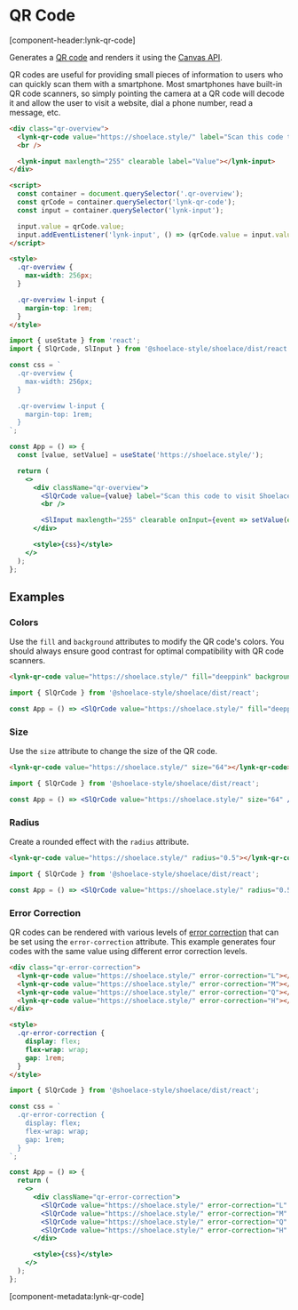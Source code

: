# QR Code

[component-header:lynk-qr-code]

Generates a [QR code](https://www.qrcode.com/) and renders it using the [Canvas API](https://developer.mozilla.org/en-US/docs/Web/API/Canvas_API).

QR codes are useful for providing small pieces of information to users who can quickly scan them with a smartphone. Most smartphones have built-in QR code scanners, so simply pointing the camera at a QR code will decode it and allow the user to visit a website, dial a phone number, read a message, etc.

```html preview
<div class="qr-overview">
  <lynk-qr-code value="https://shoelace.style/" label="Scan this code to visit Shoelace on the web!"></lynk-qr-code>
  <br />

  <lynk-input maxlength="255" clearable label="Value"></lynk-input>
</div>

<script>
  const container = document.querySelector('.qr-overview');
  const qrCode = container.querySelector('lynk-qr-code');
  const input = container.querySelector('lynk-input');

  input.value = qrCode.value;
  input.addEventListener('lynk-input', () => (qrCode.value = input.value));
</script>

<style>
  .qr-overview {
    max-width: 256px;
  }

  .qr-overview l-input {
    margin-top: 1rem;
  }
</style>
```

```jsx react
import { useState } from 'react';
import { SlQrCode, SlInput } from '@shoelace-style/shoelace/dist/react';

const css = `
  .qr-overview {
    max-width: 256px;
  }

  .qr-overview l-input {
    margin-top: 1rem;
  }
`;

const App = () => {
  const [value, setValue] = useState('https://shoelace.style/');

  return (
    <>
      <div className="qr-overview">
        <SlQrCode value={value} label="Scan this code to visit Shoelace on the web!" />
        <br />

        <SlInput maxlength="255" clearable onInput={event => setValue(event.target.value)} />
      </div>

      <style>{css}</style>
    </>
  );
};
```

## Examples

### Colors

Use the `fill` and `background` attributes to modify the QR code's colors. You should always ensure good contrast for optimal compatibility with QR code scanners.

```html preview
<lynk-qr-code value="https://shoelace.style/" fill="deeppink" background="white"></lynk-qr-code>
```

```jsx react
import { SlQrCode } from '@shoelace-style/shoelace/dist/react';

const App = () => <SlQrCode value="https://shoelace.style/" fill="deeppink" background="white" />;
```

### Size

Use the `size` attribute to change the size of the QR code.

```html preview
<lynk-qr-code value="https://shoelace.style/" size="64"></lynk-qr-code>
```

```jsx react
import { SlQrCode } from '@shoelace-style/shoelace/dist/react';

const App = () => <SlQrCode value="https://shoelace.style/" size="64" />;
```

### Radius

Create a rounded effect with the `radius` attribute.

```html preview
<lynk-qr-code value="https://shoelace.style/" radius="0.5"></lynk-qr-code>
```

```jsx react
import { SlQrCode } from '@shoelace-style/shoelace/dist/react';

const App = () => <SlQrCode value="https://shoelace.style/" radius="0.5" />;
```

### Error Correction

QR codes can be rendered with various levels of [error correction](https://www.qrcode.com/en/about/error_correction.html) that can be set using the `error-correction` attribute. This example generates four codes with the same value using different error correction levels.

```html preview
<div class="qr-error-correction">
  <lynk-qr-code value="https://shoelace.style/" error-correction="L"></lynk-qr-code>
  <lynk-qr-code value="https://shoelace.style/" error-correction="M"></lynk-qr-code>
  <lynk-qr-code value="https://shoelace.style/" error-correction="Q"></lynk-qr-code>
  <lynk-qr-code value="https://shoelace.style/" error-correction="H"></lynk-qr-code>
</div>

<style>
  .qr-error-correction {
    display: flex;
    flex-wrap: wrap;
    gap: 1rem;
  }
</style>
```

```jsx react
import { SlQrCode } from '@shoelace-style/shoelace/dist/react';

const css = `
  .qr-error-correction {
    display: flex;
    flex-wrap: wrap;
    gap: 1rem;
  }
`;

const App = () => {
  return (
    <>
      <div className="qr-error-correction">
        <SlQrCode value="https://shoelace.style/" error-correction="L" />
        <SlQrCode value="https://shoelace.style/" error-correction="M" />
        <SlQrCode value="https://shoelace.style/" error-correction="Q" />
        <SlQrCode value="https://shoelace.style/" error-correction="H" />
      </div>

      <style>{css}</style>
    </>
  );
};
```

[component-metadata:lynk-qr-code]
